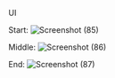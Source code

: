 UI

Start:
      ![Screenshot (85)](https://github.com/user-attachments/assets/418276ff-4b07-46bb-ae28-4e32929f84eb)


Middle:
      ![Screenshot (86)](https://github.com/user-attachments/assets/e64d7447-5765-46f5-bb93-eba9c77eb063)

End:
    ![Screenshot (87)](https://github.com/user-attachments/assets/029dbb1b-db82-46c4-9f2a-499e9cd24f60)

